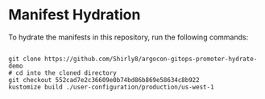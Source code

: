 
# Manifest Hydration

To hydrate the manifests in this repository, run the following commands:

```shell

git clone https://github.com/Shirly8/argocon-gitops-promoter-hydrate-demo
# cd into the cloned directory
git checkout 552cad7e2c36609e0b74bd86b869e58634c8b922
kustomize build ./user-configuration/production/us-west-1
```